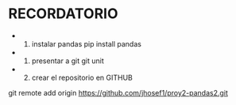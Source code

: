 # RECORDATORIO
- 1. instalar pandas
pip install pandas
- 1. presentar a git
git unit
- 2. crear el repositorio en GITHUB

git remote add origin https://github.com/jhosef1/proy2-pandas2.git